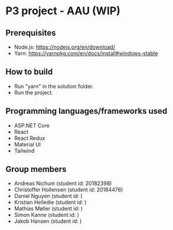 # P3 project - AAU (WIP)

## Prerequisites
 - Node.js: https://nodejs.org/en/download/ 
 - Yarn: https://yarnpkg.com/en/docs/install#windows-stable

## How to build
 - Run "yarn" in the solution folder.
 - Run the project.

## Programming languages/frameworks used
- ASP.NET Core
- React
- React Redux
- Material UI
- Tailwind

## Group members
- Andreas Nichum        (student id: 20182398)
- Christoffer Hollensen (student id: 20184476)
- Daniel Nguyen         (student id: )
- Kristian Helledie     (student id: )
- Mathias Møller        (student id: )
- Simon Kanne           (student id: )
- Jakob Hansen          (student id: )
